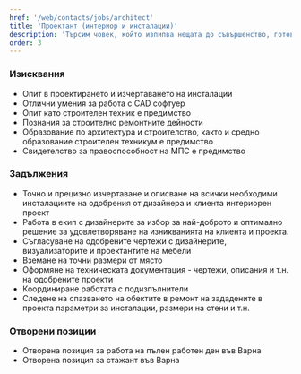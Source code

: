 ```yaml
---
href: '/web/contacts/jobs/architect'
title: 'Проектант (интериор и инсталации)'
description: 'Търсим човек, който изпипва нещата до съвършенство, готов да отговаря за изчертаването и проектирането на техническите чертежи и изисквания за осъществяването на интериорните проекти, които правим. От наша страна предлагаме място на което ще можете да се развивате и да работите при отлична организация с едни от най-добрите професионалисти. Опита и образованието в областта на архитектурата и проектирането е задължителен.'
order: 3
---
```

### Изисквания
* Опит в проектирането и изчертаването на инсталации
* Отлични умения за работа с CAD софтуер
* Опит като строителен техник е предимство
* Познания за строително ремонтните дейности
* Образование по архитектура и строителство, както и средно образование строителен техникум е предимство
* Свидетелство за правоспособност на МПС е предимство

### Задължения
* Точно и прецизно изчертаване и описване на всички необходими инсталациите на одобрения от дизайнера и клиента интериорен проект
* Работа в екип с дизайнерите за избор за най-доброто и оптимално решение за удовлетворяване на изникванията на клиента и проекта. 
* Съгласуване на одобрените чертежи с дизайнерите, визуализаторите и проектантите на мебели
* Вземане на точни размери от място
* Оформяне на техническата документация - чертежи, описания и т.н. на одобрените проекти
* Координиране работата с подизпълнители
* Следене на спазването на обектите в ремонт на зададените в проекта параметри за инсталации, размери на стени и т.н.

### Отворени позиции
* Отворена позиция за работа на пълен работен ден във Варна
* Отворена позиция за стажант във Варна
